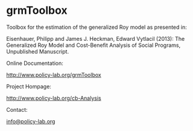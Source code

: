 grmToolbox
===================

Toolbox for the estimation of the generalized Roy model as presented in:

Eisenhauer, Philipp and James J. Heckman, Edward Vytlacil (2013): The Generalized Roy Model and Cost-Benefit Analysis of Social Programs, Unpublished Manuscript.

Online Documentation:

http://www.policy-lab.org/grmToolbox

Project Hompage:

http://www.policy-lab.org/cb-Analysis

Contact:

info@policy-lab.org

